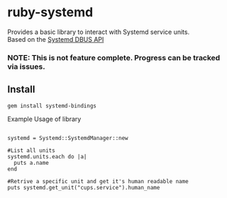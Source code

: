 ruby-systemd
=======================

Provides a basic library to interact with Systemd service units.  
Based on the [Systemd DBUS API](https://www.freedesktop.org/wiki/Software/systemd/dbus/)
### NOTE: This is not feature complete. Progress can be tracked via issues.

Install
---
```
gem install systemd-bindings
```


Example Usage of library  
```

systemd = Systemd::SystemdManager::new

#List all units
systemd.units.each do |a|
  puts a.name
end

#Retrive a specific unit and get it's human readable name
puts systemd.get_unit("cups.service").human_name
```
